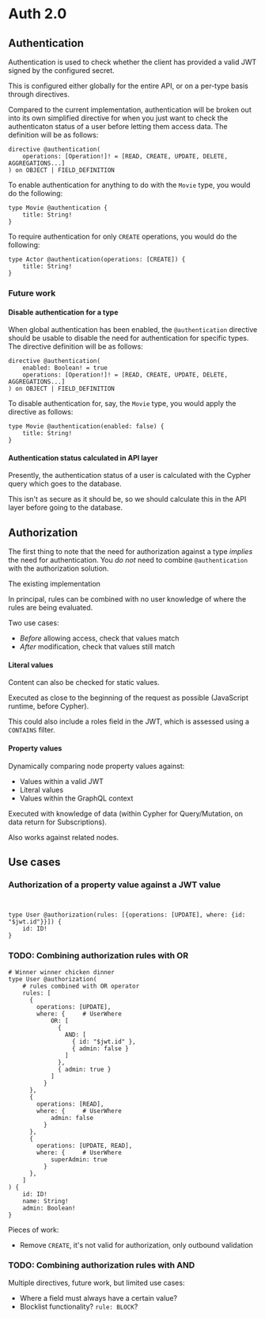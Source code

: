 # Auth 2.0

## Authentication

Authentication is used to check whether the client has provided a valid JWT signed by the configured secret.

This is configured either globally for the entire API, or on a per-type basis through directives.

Compared to the current implementation, authentication will be broken out into its own simplified directive for when
you just want to check the authenticaton status of a user before letting them access data. The definition will be as follows:

```gql
directive @authentication(
    operations: [Operation!]! = [READ, CREATE, UPDATE, DELETE, AGGREGATIONS...]
) on OBJECT | FIELD_DEFINITION
```

To enable authentication for anything to do with the `Movie` type, you would do the following:

```gql
type Movie @authentication {
    title: String!
}
```

To require authentication for only `CREATE` operations, you would do the following:

```gql
type Actor @authentication(operations: [CREATE]) {
    title: String!
}
```

### Future work

#### Disable authentication for a type

When global authentication has been enabled, the `@authentication` directive should be usable to disable the
need for authentication for specific types. The directive definition will be as follows:

```gql
directive @authentication(
    enabled: Boolean! = true
    operations: [Operation!]! = [READ, CREATE, UPDATE, DELETE, AGGREGATIONS...]
) on OBJECT | FIELD_DEFINITION
```

To disable authentication for, say, the `Movie` type, you would apply the directive as follows:

```gql
type Movie @authentication(enabled: false) {
    title: String!
}
```

#### Authentication status calculated in API layer

Presently, the authentication status of a user is calculated with the Cypher query which goes to the database.

This isn't as secure as it should be, so we should calculate this in the API layer before going to the database.

## Authorization

The first thing to note that the need for authorization against a type _implies_ the need for authentication.
You _do not_ need to combine `@authentication` with the authorization solution.

The existing implementation 

In principal, rules can be combined with no user knowledge of where the rules are being evaluated.

Two use cases:

* _Before_ allowing access, check that values match
* _After_ modification, check that values still match

#### Literal values

Content can also be checked for static values.

Executed as close to the beginning of the request as possible (JavaScript runtime, before Cypher).

This could also include a roles field in the JWT, which is assessed using a `CONTAINS` filter.

#### Property values

Dynamically comparing node property values against:

* Values within a valid JWT
* Literal values
* Values within the GraphQL context

Executed with knowledge of data (within Cypher for Query/Mutation, on data return for Subscriptions).

Also works against related nodes.

## Use cases

### Authorization of a property value against a JWT value

```gql


type User @authorization(rules: [{operations: [UPDATE], where: {id: "$jwt.id"}}]) {
    id: ID!
}

```

### TODO: Combining authorization rules with OR

```gql
# Winner winner chicken dinner
type User @authorization(
    # rules combined with OR operator
    rules: [
      {
        operations: [UPDATE],
        where: {     # UserWhere
            OR: [
              { 
                AND: [
                  { id: "$jwt.id" }, 
                  { admin: false }
                ] 
              }, 
              { admin: true }
            ]
          }
      },
      {
        operations: [READ],
        where: {     # UserWhere
            admin: false
          }
      },
      {
        operations: [UPDATE, READ],
        where: {     # UserWhere
            superAdmin: true
          }
      },
    ]
) {
    id: ID!
    name: String!
    admin: Boolean!
}
```

Pieces of work:

* Remove `CREATE`, it's not valid for authorization, only outbound validation

### TODO: Combining authorization rules with AND

Multiple directives, future work, but limited use cases:

* Where a field must always have a certain value?
* Blocklist functionality? `rule: BLOCK`?

